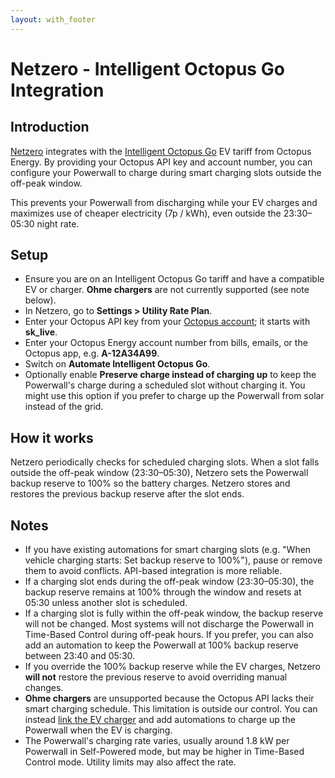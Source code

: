 ```yaml
---
layout: with_footer
---
```


# Netzero - Intelligent Octopus Go Integration

## Introduction
[Netzero](https://www.netzero.energy) integrates with the [Intelligent Octopus Go](https://octopus.energy/smart/intelligent-octopus-go/) EV tariff from Octopus Energy. By providing your Octopus API key and account number, you can configure your Powerwall to charge during smart charging slots outside the off-peak window.

This prevents your Powerwall from discharging while your EV charges and maximizes use of cheaper electricity (7p / kWh), even outside the 23:30–05:30 night rate.

## Setup

- Ensure you are on an Intelligent Octopus Go tariff and have a compatible EV or charger. **Ohme chargers** are not currently supported (see note below).
- In Netzero, go to **Settings > Utility Rate Plan**.
- Enter your Octopus API key from your [Octopus account](https://octopus.energy/dashboard/new/accounts/personal-details/api-access); it starts with **sk_live**.
- Enter your Octopus Energy account number from bills, emails, or the Octopus app, e.g. **A-12A34A99**.
- Switch on **Automate Intelligent Octopus Go**.
- Optionally enable **Preserve charge instead of charging up** to keep the Powerwall's charge during a scheduled slot without charging it. You might use this option if you prefer to charge up the Powerwall from solar instead of the grid.

## How it works

Netzero periodically checks for scheduled charging slots. When a slot falls outside the off-peak window (23:30–05:30), Netzero sets the Powerwall backup reserve to 100% so the battery charges. Netzero stores and restores the previous backup reserve after the slot ends.

## Notes

- If you have existing automations for smart charging slots (e.g. "When vehicle charging starts: Set backup reserve to 100%"), pause or remove them to avoid conflicts. API-based integration is more reliable.
- If a charging slot ends during the off-peak window (23:30–05:30), the backup reserve remains at 100% through the window and resets at 05:30 unless another slot is scheduled.
- If a charging slot is fully within the off-peak window, the backup reserve will not be changed. Most systems will not discharge the Powerwall in Time-Based Control during off-peak hours. If you prefer, you can
also add an automation to keep the Powerwall at 100% backup reserve between 23:40 and 05:30.
- If you override the 100% backup reserve while the EV charges, Netzero **will not** restore the previous reserve to avoid overriding manual changes.
- **Ohme chargers** are unsupported because the Octopus API lacks their smart charging schedule. This limitation is outside our control. You can instead [link the EV charger](https://docs.netzero.energy/docs/integrations/EnodeIntegration) and add automations to charge up the Powerwall when the EV is charging.
- The Powerwall's charging rate varies, usually around 1.8 kW per Powerwall in Self-Powered mode, but may be higher in Time-Based Control mode. Utility limits may also affect the rate.
